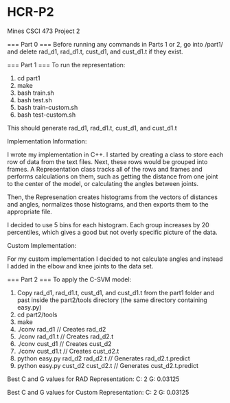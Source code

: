 # HCR-P2
Mines CSCI 473 Project 2

=== Part 0 ===
Before running any commands in Parts 1 or 2, go into /part1/ and delete
rad_d1, rad_d1.t, cust_d1, and cust_d1.t if they exist.

=== Part 1 ===
To run the representation:
1) cd part1
2) make
3) bash train.sh
4) bash test.sh
5) bash train-custom.sh
6) bash test-custom.sh

This should generate rad_d1, rad_d1.t, cust_d1, and cust_d1.t


Implementation Information:

I wrote my implementation in C++. I started by creating a class to store
each row of data from the text files. Next, these rows would be grouped
into frames. A Representation class tracks all of the rows and frames
and performs calculations on them, such as getting the distance from one
joint to the center of the model, or calculating the angles between joints.

Then, the Represenation creates histograms from the vectors of distances
and angles, normalizes those histograms, and then exports them to the
appropriate file.

I decided to use 5 bins for each histogram. Each group increases by 20
percentiles, which gives a good but not overly specific picture of the
data.


Custom Implementation:

For my custom implementation I decided to not calculate angles and instead
I added in the elbow and knee joints to the data set.


=== Part 2 ===
To apply the C-SVM model:
1) Copy rad_d1, rad_d1.t, cust_d1, and cust_d1.t from the part1 folder and
	past inside the part2/tools directory (the same directory containing easy.py)
2) cd part2/tools
3) make
4) ./conv rad_d1		// Creates rad_d2
5) ./conv rad_d1.t      // Creates rad_d2.t
6) ./conv cust_d1       // Creates cust_d2
7) ./conv cust_d1.t     // Creates cust_d2.t
8) python easy.py rad_d2 rad_d2.t      // Generates rad_d2.t.predict
9) python easy.py cust_d2 cust_d2.t    // Generates cust_d2.t.predict

Best C and G values for RAD Representation:
	C: 2    G: 0.03125

Best C and G values for Custom Representation:
	C: 2    G: 0.03125